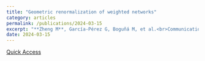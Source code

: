 ```yaml
---
title: "Geometric renormalization of weighted networks"
category: articles
permalink: /publications/2024-03-15
excerpt: "**Zheng M**, García-Pérez G, Boguñá M, et al.<br>Communications Physics, 2024, 7(1): 97."
date: 2024-03-15
---
```


[Quick Access](https://www.nature.com/articles/s42005-024-01589-7)

